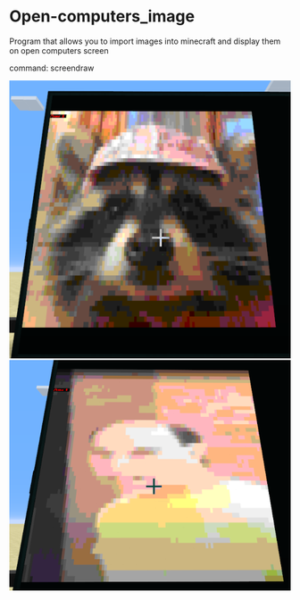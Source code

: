 # Open-computers_image
Program that allows you to import images into minecraft and display them on open computers screen

command: screendraw <filepath>

![plot](./e1.png)
![plot](./e2.png)
